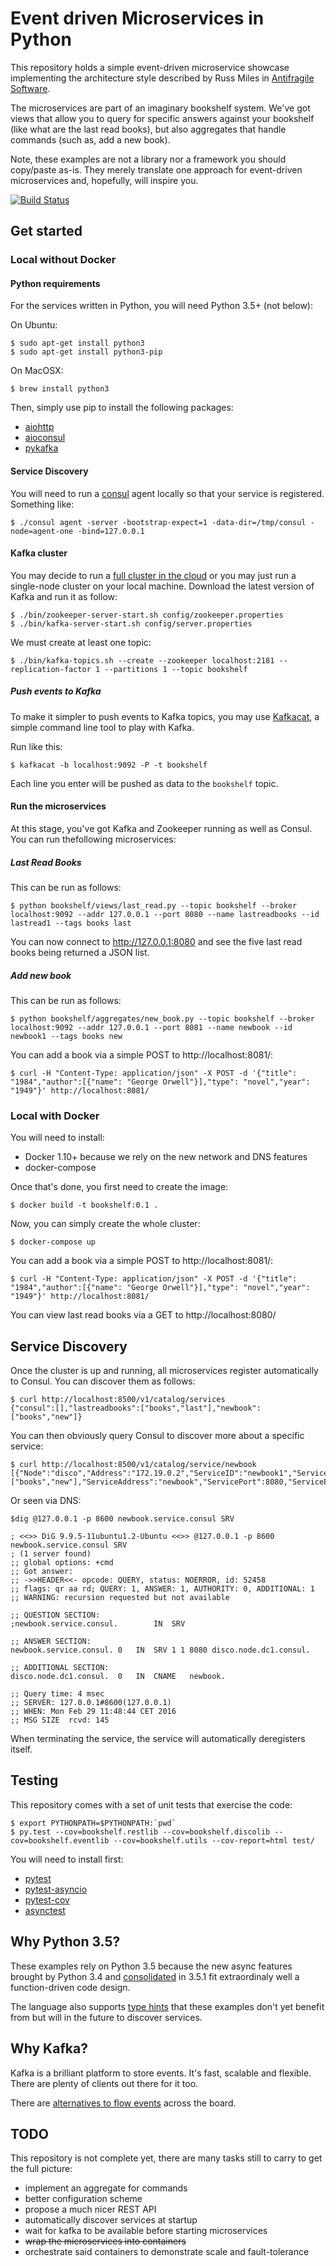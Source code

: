 # Event driven Microservices in Python

This repository holds a simple event-driven microservice
showcase implementing the architecture style
described by Russ Miles in
[Antifragile Software](https://leanpub.com/antifragilesoftware).

The microservices are part of an imaginary bookshelf
system. We've got views that allow you to query for
specific answers against your bookshelf (like what
are the last read books), but also aggregates that
handle commands (such as, add a new book).

Note, these examples are not a library nor a framework
you should copy/paste as-is. They merely translate
one approach for event-driven microservices and,
hopefully, will inspire you.

[![Build Status](https://travis-ci.org/Lawouach/event-driven-microservice.svg?branch=master)](https://travis-ci.org/Lawouach/event-driven-microservice)

## Get started

### Local without Docker

#### Python requirements


For the services written in Python, you will need
Python 3.5+ (not below):

On Ubuntu:

```
$ sudo apt-get install python3
$ sudo apt-get install python3-pip
```

On MacOSX:

```
$ brew install python3
```

Then, simply use pip to install the following packages:

* [aiohttp](http://aiohttp.readthedocs.org/en/stable/)
* [aioconsul](http://aioconsul.readthedocs.org/)
* [pykafka](http://pykafka.readthedocs.org/en/latest/)


#### Service Discovery

You will need to run a [consul](https://www.consul.io)
agent locally so that your service is registered.
Something like:

```
$ ./consul agent -server -bootstrap-expect=1 -data-dir=/tmp/consul -node=agent-one -bind=127.0.0.1
```

#### Kafka cluster

You may decide to run a [full cluster in the cloud](http://www.defuze.org/archives/351-running-a-zookeeper-and-kafka-cluster-with-kubernetes-on-aws.html)
or you may just run a single-node cluster on your local
machine. Download the latest version of Kafka and run it
as follow:

```
$ ./bin/zookeeper-server-start.sh config/zookeeper.properties
$ ./bin/kafka-server-start.sh config/server.properties
```

We must create at least one topic:

```
$ ./bin/kafka-topics.sh --create --zookeeper localhost:2181 --replication-factor 1 --partitions 1 --topic bookshelf
```


##### Push events to Kafka

To make it simpler to push events to Kafka topics,
you may use [Kafkacat](https://github.com/edenhill/kafkacat),
a simple command line tool to play with Kafka.

Run like this:

```
$ kafkacat -b localhost:9092 -P -t bookshelf

```

Each line you enter will be pushed as data to the `bookshelf`
topic.

#### Run the microservices

At this stage, you've got Kafka and Zookeeper running
as well as Consul. You can run thefollowing microservices:

##### Last Read Books

This can be run as follows:

```
$ python bookshelf/views/last_read.py --topic bookshelf --broker localhost:9092 --addr 127.0.0.1 --port 8080 --name lastreadbooks --id lastread1 --tags books last
```

You can now connect to http://127.0.0.1:8080 and
see the five last read books being returned a JSON
list.


##### Add new book

This can be run as follows:

```
$ python bookshelf/aggregates/new_book.py --topic bookshelf --broker localhost:9092 --addr 127.0.0.1 --port 8081 --name newbook --id newbook1 --tags books new
```

You can add a book via a simple POST to http://localhost:8081/:

```
$ curl -H "Content-Type: application/json" -X POST -d '{"title": "1984","author":[{"name": "George Orwell"}],"type": "novel","year": "1949"}' http://localhost:8081/
```

### Local with Docker

You will need to install:

* Docker 1.10+ because we rely on the new network and DNS features
* docker-compose

Once that's done, you first need to create the image:

```
$ docker build -t bookshelf:0.1 .
```

Now, you can simply create the whole cluster:

```
$ docker-compose up
```

You can add a book via a simple POST to http://localhost:8081/:

```
$ curl -H "Content-Type: application/json" -X POST -d '{"title": "1984","author":[{"name": "George Orwell"}],"type": "novel","year": "1949"}' http://localhost:8081/
```

You can view last read books via a GET to http://localhost:8080/

## Service Discovery

Once the cluster is up and running, all microservices
register automatically to Consul. You can discover them as
follows:

```
$ curl http://localhost:8500/v1/catalog/services
{"consul":[],"lastreadbooks":["books","last"],"newbook":["books","new"]}
```

You can then obviously query Consul to discover more about
a specific service:

```
$ curl http://localhost:8500/v1/catalog/service/newbook
[{"Node":"disco","Address":"172.19.0.2","ServiceID":"newbook1","ServiceName":"newbook","ServiceTags":["books","new"],"ServiceAddress":"newbook","ServicePort":8080,"ServiceEnableTagOverride":false,"CreateIndex":5,"ModifyIndex":5}]
```

Or seen via DNS:

```
$dig @127.0.0.1 -p 8600 newbook.service.consul SRV

; <<>> DiG 9.9.5-11ubuntu1.2-Ubuntu <<>> @127.0.0.1 -p 8600 newbook.service.consul SRV
; (1 server found)
;; global options: +cmd
;; Got answer:
;; ->>HEADER<<- opcode: QUERY, status: NOERROR, id: 52458
;; flags: qr aa rd; QUERY: 1, ANSWER: 1, AUTHORITY: 0, ADDITIONAL: 1
;; WARNING: recursion requested but not available

;; QUESTION SECTION:
;newbook.service.consul.		IN	SRV

;; ANSWER SECTION:
newbook.service.consul.	0	IN	SRV	1 1 8080 disco.node.dc1.consul.

;; ADDITIONAL SECTION:
disco.node.dc1.consul.	0	IN	CNAME	newbook.

;; Query time: 4 msec
;; SERVER: 127.0.0.1#8600(127.0.0.1)
;; WHEN: Mon Feb 29 11:48:44 CET 2016
;; MSG SIZE  rcvd: 145
```

When terminating the service, the service will automatically
deregisters itself.

## Testing


This repository comes with a set of unit tests
that exercise the code:

```
$ export PYTHONPATH=$PYTHONPATH:`pwd`
$ py.test --cov=bookshelf.restlib --cov=bookshelf.discolib --cov=bookshelf.eventlib --cov=bookshelf.utils --cov-report=html test/
```

You will need to install first:

* [pytest](https://pypi.python.org/pypi/pytest)
* [pytest-asyncio](https://pypi.python.org/pypi/pytest-asyncio)
* [pytest-cov](https://pypi.python.org/pypi/pytest-cov)
* [asynctest](http://asynctest.readthedocs.org/en/latest/)


## Why Python 3.5?

These examples rely on Python 3.5 because the new
async features brought by Python 3.4 and
[consolidated](https://docs.python.org/3/whatsnew/3.5.html#whatsnew-pep-492)
in 3.5.1 fit extraordinaly well a function-driven
code design.

The language also supports [type hints](https://docs.python.org/3/library/typing.html#module-typing)
that these examples don't yet benefit from but
will in the future to discover services.

## Why Kafka?


Kafka is a brilliant platform to store events. It's fast, scalable
and flexible. There are plenty of clients out there for
it too.

There are [alternatives to flow events](http://muoncore.io/)
across the board.

## TODO

This repository is not complete yet, there are many
tasks still to carry to get the full picture:

* implement an aggregate for commands
* better configuration scheme
* propose a much nicer REST API
* automatically discover services at startup
* wait for kafka to be available before starting microservices
* ~~wrap the microservices into containers~~
* orchestrate said containers to demonstrate scale and fault-tolerance